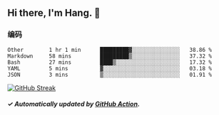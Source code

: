 ## Hi there, I'm Hang. 👋

### 编码

<!--START_SECTION:waka-->

```text
Other        1 hr 1 min      █████████▓░░░░░░░░░░░░░░░   38.86 %
Markdown     58 mins         █████████▒░░░░░░░░░░░░░░░   37.32 %
Bash         27 mins         ████▒░░░░░░░░░░░░░░░░░░░░   17.32 %
YAML         5 mins          ▓░░░░░░░░░░░░░░░░░░░░░░░░   03.18 %
JSON         3 mins          ▒░░░░░░░░░░░░░░░░░░░░░░░░   01.91 %
```

<!--END_SECTION:waka-->

[![GitHub Streak](https://github-readme-streak-stats.herokuapp.com?user=huhuhang&hide_border=true&date_format=%5BY.%5Dn.j)](https://git.io/streak-stats)

##### ✓ Automatically updated by [GitHub Action](https://github.com/huhuhang/huhuhang/actions).
